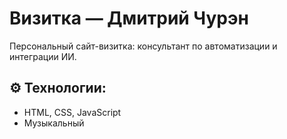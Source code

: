 # Визитка — Дмитрий Чурэн

Персональный сайт-визитка: консультант по автоматизации и интеграции ИИ.

## ⚙️ Технологии:

- HTML, CSS, JavaScript
- Музыкальный